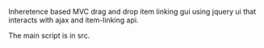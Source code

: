 Inheretence based MVC drag and drop item linking gui using jquery ui that interacts with ajax and item-linking api.

The main script is in src.